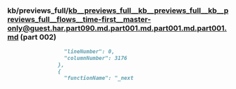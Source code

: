 ### kb/previews_full/kb__previews_full__kb__previews_full__kb__previews_full__flows__time-first__master-only@guest.har.part090.md.part001.md.part001.md.part001.md (part 002)

```md
                  "lineNumber": 0,
                  "columnNumber": 3176
                },
                {
                  "functionName": "_next
```

```
